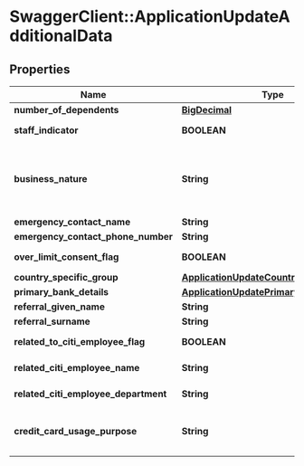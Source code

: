 # SwaggerClient::ApplicationUpdateAdditionalData

## Properties
Name | Type | Description | Notes
------------ | ------------- | ------------- | -------------
**number_of_dependents** | [**BigDecimal**](BigDecimal.md) | Number of dependants | [optional] 
**staff_indicator** | **BOOLEAN** | Flag to indicates if applicant is a Citi Staff. Valid values: true and false | [optional] 
**business_nature** | **String** | Business nature of the applicant. This is a reference data data field. Please use /v1/apac/utilities/referenceData/{businessNature} resource to get valid value of this field with description. You can use businessNature field name as the referenceCode parameter to retrieve the values. | [optional] 
**emergency_contact_name** | **String** | Emergency Contact Name | [optional] 
**emergency_contact_phone_number** | **String** | Emergency Contact Number. | [optional] 
**over_limit_consent_flag** | **BOOLEAN** | Customer Consent on spending more than the limit assigned to him. Valid values: true and false | [optional] 
**country_specific_group** | [**ApplicationUpdateCountrySpecificGroup**](ApplicationUpdateCountrySpecificGroup.md) |  | [optional] 
**primary_bank_details** | [**ApplicationUpdatePrimaryBankDetails**](ApplicationUpdatePrimaryBankDetails.md) |  | [optional] 
**referral_given_name** | **String** | Referral First Name. | [optional] 
**referral_surname** | **String** | Referral Surname/Last Name. | [optional] 
**related_to_citi_employee_flag** | **BOOLEAN** | Self declaration if applicant has any relation with citi bank employee. Valid values: true and false | [optional] 
**related_citi_employee_name** | **String** | Name of the citi employee if applicant has any relation with citi bank employee. | [optional] 
**related_citi_employee_department** | **String** | Department of citi employee if applicant has any relation with citi bank employee. | [optional] 
**credit_card_usage_purpose** | **String** | Indicates applicants usage of credit card whether it is for personal or business.Please use /v1/apac/utilities/referenceData/{creditCardUsagePurpose} resource to get valid value of this field with description. | [optional] 

